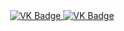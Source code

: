 <div id ="badges" align="center">
<a href="https://vk.com/bluefacebabyeeeaaayyy"> 
  <img src="https://img/shields/io/badge/VK-blue?style=for-the-badge&logo=VK&logoColor=white" alt="VK Badge"/>
</a>
<a href="https://mail.google.com/mail/u/0/#inbox">
  <img src="https://img.shilds.io/badge/EMAIL-red?style=for-the-badge&logo=Gmail&logoColor=white" alt="VK Badge"/>
</a>
</div>
